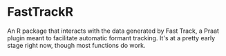 # FastTrackR

An R package that interacts with the data generated by Fast Track, a Praat plugin meant to facilitate automatic formant tracking. It's at a pretty early stage right now, though most functions do work.
